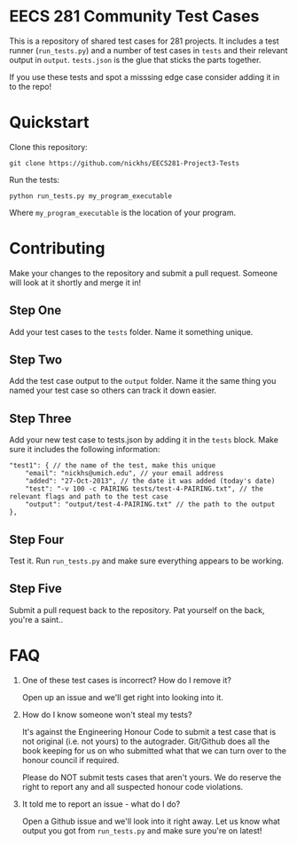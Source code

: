 # EECS 281 Community Test Cases

This is a repository of shared test cases for 281 projects. It includes a test
runner (`run_tests.py`) and a number of test cases in `tests` and their relevant
output in `output`. `tests.json` is the glue that sticks the parts together.

If you use these tests and spot a misssing edge case consider adding it in to
the repo!

# Quickstart

Clone this repository:

    git clone https://github.com/nickhs/EECS281-Project3-Tests

Run the tests:

    python run_tests.py my_program_executable

Where `my_program_executable` is the location of your program.

# Contributing

Make your changes to the repository and submit a
pull request. Someone will look at it shortly and
merge it in!

## Step One

Add your test cases to the `tests` folder. Name it something unique.

## Step Two

Add the test case output to the `output` folder. Name it the same
thing you named your test case so others can track it down easier.

## Step Three

Add your new test case to tests.json by adding it in the `tests` block.
Make sure it includes the following information:

    "test1": { // the name of the test, make this unique
        "email": "nickhs@umich.edu", // your email address
        "added": "27-Oct-2013", // the date it was added (today's date)
        "test": "-v 100 -c PAIRING tests/test-4-PAIRING.txt", // the relevant flags and path to the test case
        "output": "output/test-4-PAIRING.txt" // the path to the output
    },

## Step Four

Test it. Run `run_tests.py` and make sure everything appears to be working.

## Step Five

Submit a pull request back to the repository. Pat yourself on the back, you're a saint..

# FAQ

1) One of these test cases is incorrect? How do I remove it?

    Open up an issue and we'll get right into looking into it.

2) How do I know someone won't steal my tests?

    It's against the Engineering Honour Code to submit a test case
    that is not original (i.e. not yours) to the autograder.
    Git/Github does all the book keeping for us on who submitted what
    that we can turn over to the honour council if required.

    Please do NOT submit tests cases that aren't yours. We do reserve
    the right to report any and all suspected honour code violations.

3) It told me to report an issue - what do I do?

    Open a Github issue and we'll look into it right away. Let us know
    what output you got from `run_tests.py` and make sure you're on latest!
